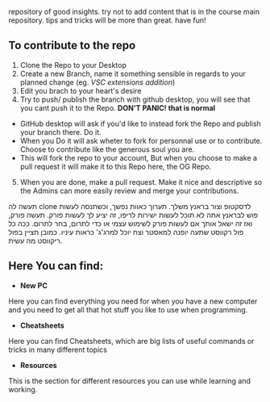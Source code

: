 repository of good insights.
try not to add content that is in the course main repository.
tips and tricks will be more than great.
have fun!

## To contribute to the repo
1. Clone the Repo to your Desktop
2. Create a new Branch, name it something sensible in regards to your planned change (eg. _VSC extensions addition_)
3. Edit you brach to your heart's desire
4. Try to push/ publish the branch with github desktop, you will see that you cant push it to the Repo. __DON'T PANIC! that is normal__ 
* GitHub desktop will ask if you'd like to instead fork the Repo and publish your branch there. Do it.
* When you Do it will ask wheter to fork for personnal use or to contribute. Choose to contribute like the generous soul you are.
* This will fork the repo to your account, But when you choose to make a pull request it will make it to this Repo here, the OG Repo.
5. When you are done, make a pull request. Make it nice and descriptive so the Admins can more easily review and merge your contributions.

תעשה לה clone לדסקטופ וצור בראנץ משלך. תערוך כאוות נפשך, וכשתנסה לעשות פוש לבראנץ אתה לא תוכל לעשות ישירות לריפו, זה יציע לך לעשות פורק. 
תעשה פורק, ואז זה ישאל אותך אם לעשות פורק לשימוש עצמי או כדי לתרום, בחר לתרום.
ככה כל פול רקווסט שתעה יופנה למאסטר וצח יוכל למרג'ג' כראות עיניו. כמובן תציין בפול ריקווסט מה עשית.

## Here You can find:
* __New PC__

 Here you can find everything you need for when you have a new computer and you need to get all that hot stuff you like to use when programming.
* __Cheatsheets__

Here you can find Cheatsheets,
which are big lists of useful commands or tricks in many different topics
* __Resources__

This  is the section for different resources you can use while learning and working.